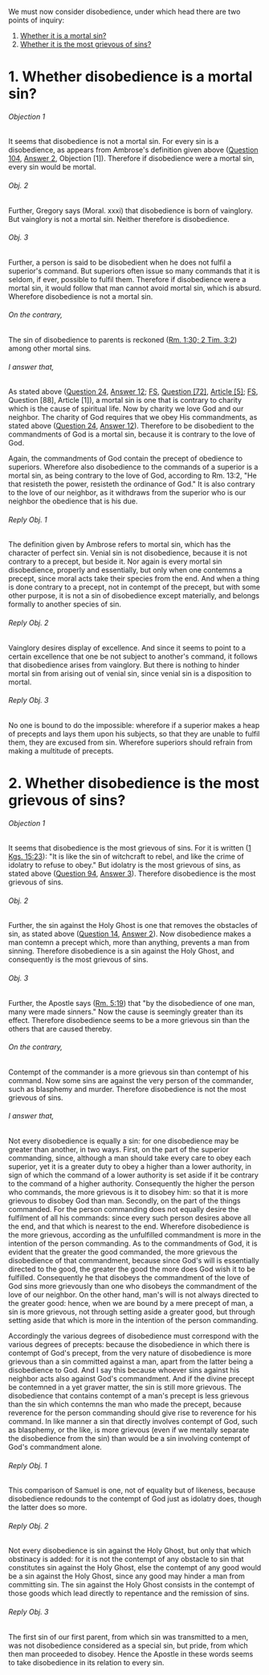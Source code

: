 We must now consider disobedience, under which head there are two points of inquiry:  

1. [ Whether it is a mortal sin?](#1.%20Whether%20disobedience%20is%20a%20mortal%20sin?)
2. [ Whether it is the most grievous of sins?](#2.%20Whether%20disobedience%20is%20the%20most%20grievous%20of%20sins?)



# 1. Whether disobedience is a mortal sin? 

###### Objection 1
It seems that disobedience is not a mortal sin. For every sin is a disobedience, as appears from Ambrose's definition given above ([Question 104](104.%20Obedience.md), [Answer 2](104.%20Obedience.md#2.%20Whether%20obedience%20is%20a%20special%20virtue?%20), Objection \[1\]). Therefore if disobedience were a mortal sin, every sin would be mortal.  

###### Obj. 2
Further, Gregory says (Moral. xxxi) that disobedience is born of vainglory. But vainglory is not a mortal sin. Neither therefore is disobedience.  

###### Obj. 3
Further, a person is said to be disobedient when he does not fulfil a superior's command. But superiors often issue so many commands that it is seldom, if ever, possible to fulfil them. Therefore if disobedience were a mortal sin, it would follow that man cannot avoid mortal sin, which is absurd. Wherefore disobedience is not a mortal sin.  

###### On the contrary,
The sin of disobedience to parents is reckoned ([Rm. 1:30; 2 Tim. 3:2](http://bible.gospelcom.net/bible?Rm++1:30;+2+Tim++3:2)) among other mortal sins.

###### I answer that,
As stated above ([Question 24](../../../001.%20Theological%20Virtues/023.%20Charity/24.%20Subject%20of%20Charity.md), [Answer 12](../../../001.%20Theological%20Virtues/023.%20Charity/24.%20Subject%20of%20Charity.md#12.%20Whether%20charity%20is%20lost%20through%20one%20mortal%20sin?%20); [FS](../FS.html), [Question \[72\]](../FS/FS072.html#FSQ72OUTP1), [Article \[5\]](../FS/FS072.html#FSQ72A5THEP1); [FS](../FS.html), Question \[88\], Article \[1\]), a mortal sin is one that is contrary to charity which is the cause of spiritual life. Now by charity we love God and our neighbor. The charity of God requires that we obey His commandments, as stated above ([Question 24](../../../001.%20Theological%20Virtues/023.%20Charity/24.%20Subject%20of%20Charity.md), [Answer 12](../../../001.%20Theological%20Virtues/023.%20Charity/24.%20Subject%20of%20Charity.md#12.%20Whether%20charity%20is%20lost%20through%20one%20mortal%20sin?%20)). Therefore to be disobedient to the commandments of God is a mortal sin, because it is contrary to the love of God.  

Again, the commandments of God contain the precept of obedience to superiors. Wherefore also disobedience to the commands of a superior is a mortal sin, as being contrary to the love of God, according to Rm. 13:2, "He that resisteth the power, resisteth the ordinance of God." It is also contrary to the love of our neighbor, as it withdraws from the superior who is our neighbor the obedience that is his due.  

###### Reply Obj. 1
The definition given by Ambrose refers to mortal sin, which has the character of perfect sin. Venial sin is not disobedience, because it is not contrary to a precept, but beside it. Nor again is every mortal sin disobedience, properly and essentially, but only when one contemns a precept, since moral acts take their species from the end. And when a thing is done contrary to a precept, not in contempt of the precept, but with some other purpose, it is not a sin of disobedience except materially, and belongs formally to another species of sin.  

###### Reply Obj. 2
Vainglory desires display of excellence. And since it seems to point to a certain excellence that one be not subject to another's command, it follows that disobedience arises from vainglory. But there is nothing to hinder mortal sin from arising out of venial sin, since venial sin is a disposition to mortal.  

###### Reply Obj. 3
No one is bound to do the impossible: wherefore if a superior makes a heap of precepts and lays them upon his subjects, so that they are unable to fulfil them, they are excused from sin. Wherefore superiors should refrain from making a multitude of precepts.  




# 2. Whether disobedience is the most grievous of sins? 

###### Objection 1
It seems that disobedience is the most grievous of sins. For it is written ([1 Kgs. 15:23](http://bible.gospelcom.net/bible?1+Sam++15:23)): "It is like the sin of witchcraft to rebel, and like the crime of idolatry to refuse to obey." But idolatry is the most grievous of sins, as stated above ([Question 94](../092.%20Superstition,%20I.e.%20by%20Way%20of%20Excess/94.%20Idolatry.md), [Answer 3](../092.%20Superstition,%20I.e.%20by%20Way%20of%20Excess/94.%20Idolatry.md#3.%20Whether%20idolatry%20is%20the%20gravest%20of%20sins?%20)). Therefore disobedience is the most grievous of sins.  

###### Obj. 2
Further, the sin against the Holy Ghost is one that removes the obstacles of sin, as stated above ([Question 14](../../../001.%20Theological%20Virtues/001.%20Faith/14.%20Blasphemy%20Against%20the%20Holy%20Ghost.md), [Answer 2](../../../001.%20Theological%20Virtues/001.%20Faith/14.%20Blasphemy%20Against%20the%20Holy%20Ghost.md#2.%20Whether%20it%20is%20fitting%20to%20distinguish%20six%20kinds%20of%20sin%20against%20the%20Holy%20Ghost?%20)). Now disobedience makes a man contemn a precept which, more than anything, prevents a man from sinning. Therefore disobedience is a sin against the Holy Ghost, and consequently is the most grievous of sins.  

###### Obj. 3
Further, the Apostle says ([Rm. 5:19](http://bible.gospelcom.net/bible?Rm++5:19)) that "by the disobedience of one man, many were made sinners." Now the cause is seemingly greater than its effect. Therefore disobedience seems to be a more grievous sin than the others that are caused thereby.  

###### On the contrary,
Contempt of the commander is a more grievous sin than contempt of his command. Now some sins are against the very person of the commander, such as blasphemy and murder. Therefore disobedience is not the most grievous of sins.  

###### I answer that,
Not every disobedience is equally a sin: for one disobedience may be greater than another, in two ways. First, on the part of the superior commanding, since, although a man should take every care to obey each superior, yet it is a greater duty to obey a higher than a lower authority, in sign of which the command of a lower authority is set aside if it be contrary to the command of a higher authority. Consequently the higher the person who commands, the more grievous is it to disobey him: so that it is more grievous to disobey God than man. Secondly, on the part of the things commanded. For the person commanding does not equally desire the fulfilment of all his commands: since every such person desires above all the end, and that which is nearest to the end. Wherefore disobedience is the more grievous, according as the unfulfilled commandment is more in the intention of the person commanding. As to the commandments of God, it is evident that the greater the good commanded, the more grievous the disobedience of that commandment, because since God's will is essentially directed to the good, the greater the good the more does God wish it to be fulfilled. Consequently he that disobeys the commandment of the love of God sins more grievously than one who disobeys the commandment of the love of our neighbor. On the other hand, man's will is not always directed to the greater good: hence, when we are bound by a mere precept of man, a sin is more grievous, not through setting aside a greater good, but through setting aside that which is more in the intention of the person commanding.  

Accordingly the various degrees of disobedience must correspond with the various degrees of precepts: because the disobedience in which there is contempt of God's precept, from the very nature of disobedience is more grievous than a sin committed against a man, apart from the latter being a disobedience to God. And I say this because whoever sins against his neighbor acts also against God's commandment. And if the divine precept be contemned in a yet graver matter, the sin is still more grievous. The disobedience that contains contempt of a man's precept is less grievous than the sin which contemns the man who made the precept, because reverence for the person commanding should give rise to reverence for his command. In like manner a sin that directly involves contempt of God, such as blasphemy, or the like, is more grievous (even if we mentally separate the disobedience from the sin) than would be a sin involving contempt of God's commandment alone.  

###### Reply Obj. 1
This comparison of Samuel is one, not of equality but of likeness, because disobedience redounds to the contempt of God just as idolatry does, though the latter does so more.  

###### Reply Obj. 2
Not every disobedience is sin against the Holy Ghost, but only that which obstinacy is added: for it is not the contempt of any obstacle to sin that constitutes sin against the Holy Ghost, else the contempt of any good would be a sin against the Holy Ghost, since any good may hinder a man from committing sin. The sin against the Holy Ghost consists in the contempt of those goods which lead directly to repentance and the remission of sins.  

###### Reply Obj. 3
The first sin of our first parent, from which sin was transmitted to a men, was not disobedience considered as a special sin, but pride, from which then man proceeded to disobey. Hence the Apostle in these words seems to take disobedience in its relation to every sin.